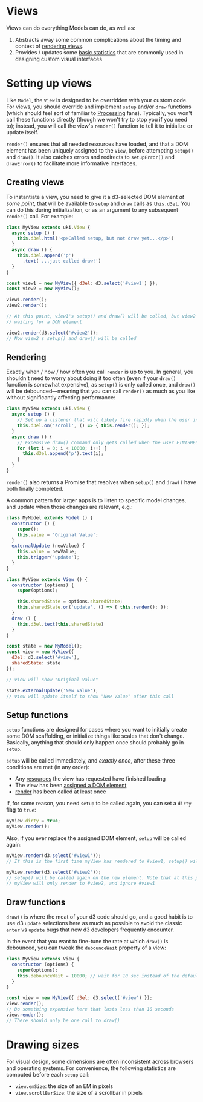 Views
=====

Views can do everything Models can do, as well as:
1. Abstracts away some common complications about the timing and context of
  [rendering views](#Rendering).
2. Provides / updates some [basic statistics](#Drawing_statistics) that are
   commonly used in designing custom visual interfaces

# Setting up views
Like `Model`, the `View` is designed to be overridden with your custom code. For
views, you should override and implement `setup` and/or `draw` functions (which
should feel sort of familiar to [Processing](https://processing.org/) fans).
Typically, you won't call these functions directly (though we won't try to stop
you if you need to); instead, you will call the view's `render()` function to
tell it to initialize or update itself.

`render()` ensures that all needed resources have loaded, and that a DOM element
has been uniquely assigned to the `View`, before attempting `setup()` and
`draw()`. It also catches errors and redirects to `setupError()` and
`drawError()` to facilitate more informative interfaces.

## Creating views

To instantiate a view, you need to give it a d3-selected DOM element
*at some point*, that will be available to `setup` and `draw` calls as
`this.d3el`. You can do this during initialization, or as an argument to any
subsequent `render()` call. For example:

```javascript
class MyView extends uki.View {
  async setup () {
    this.d3el.html('<p>Called setup, but not draw yet...</p>')
  }
  async draw () {
    this.d3el.append('p')
      .text('...just called draw!')
  }
}

const view1 = new MyView({ d3el: d3.select('#view1') });
const view2 = new MyView();

view1.render();
view2.render();

// At this point, view1's setup() and draw() will be colled, but view2 is
// waiting for a DOM element

view2.render(d3.select('#view2'));
// Now view2's setup() and draw() will be called
```

## Rendering
Exactly when / how / how often you call `render` is up to you. In general, you
shouldn't need to worry about doing it too often (even if your `draw()` function
is somewhat expensive), as `setup()` is only called once, and `draw()` will be
debounced—meaning that you can call `render()` as much as you like without
significantly affecting performance:

```javascript
class MyView extends uki.View {
  async setup () {
    // Set up a listener that will likely fire rapidly when the user interacts
    this.d3el.on('scroll', () => { this.render(); });
  }
  async draw () {
    // Expensive draw() command only gets called when the user FINISHES scrolling
    for (let i = 0; i < 10000; i++) {
      this.d3el.append('p').text(i);
    }
  }
}
```

`render()` also returns a Promise that resolves when `setup()` and `draw()` have
both finally completed.

A common pattern for larger apps is to listen to specific model changes,
and update when those changes are relevant, e.g.:

```javascript
class MyModel extends Model () {
  constructor () {
    super();
    this.value = 'Original Value';
  }
  externalUpdate (newValue) {
    this.value = newValue;
    this.trigger('update');
  }
}

class MyView extends View () {
  constructor (options) {
    super(options);

    this.sharedState = options.sharedState;
    this.sharedState.on('update', () => { this.render(); });
  }
  draw () {
    this.d3el.text(this.sharedState)
  }
}

const state = new MyModel();
const view = new MyView({
  d3el: d3.select('#view'),
  sharedState: state
});

// view will show "Original Value"

state.externalUpdate('New Value');
// view will update itself to show "New Value" after this call
```

## Setup functions
`setup` functions are designed for cases where you want to initially create some
DOM scaffolding, or initialize things like scales that don't change. Basically,
anything that should only happen once should probably go in `setup`.

`setup` will be called immediately, and *exactly once*, after these three
conditions are met (in any order):
- Any [resources](./models.md#Importing_resources) the view has requested have
  finished loading
- The view has been [assigned a DOM element](#Creating_views)
- [render](#Rendering) has been called at least once

If, for some reason, you need `setup` to be called again, you can set a `dirty`
flag to `true`:

```javascript
myView.dirty = true;
myView.render();
```

Also, if you ever replace the assigned DOM element, `setup` will be called
again:

```javascript
myView.render(d3.select('#view1'));
// If this is the first time myView has rendered to #view1, setup() will be called

myView.render(d3.select('#view2'));
// setup() will be called again on the new element. Note that at this point,
// myView will only render to #view2, and ignore #view1
```

## Draw functions
`draw()` is where the meat of your d3 code should go, and a good habit is to
use d3 `update` selections here as much as possible to avoid the classic `enter`
vs `update` bugs that new d3 developers frequently encounter.

In the event that you want to fine-tune the rate at which `draw()` is debounced,
you can tweak the `debounceWait` property of a view:

```javascript
class MyView extends View {
  constructor (options) {
    super(options);
    this.debounceWait = 10000; // wait for 10 sec instead of the default 0.1 sec
  }
}

const view = new MyView({ d3el: d3.select('#view') });
view.render();
// Do something expensive here that lasts less than 10 seconds
view.render();
// There should only be one call to draw()
```

# Drawing sizes
For visual design, some dimensions are often inconsistent across browsers and
operating systems. For convenience, the following statistics are computed before
each `setup` call:

- `view.emSize`: the size of an EM in pixels
- `view.scrollBarSize`: the size of a scrollbar in pixels
